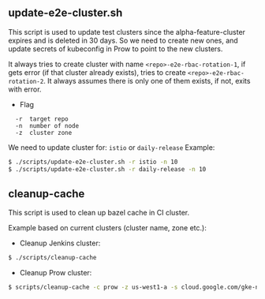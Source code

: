 ## update-e2e-cluster.sh

This script is used to update test clusters since the alpha-feature-cluster expires and is deleted in 30 days.
So we need to create new ones, and update secrets of kubeconfig in Prow to point to the new clusters. 

It always tries to create cluster with name `<repo>-e2e-rbac-rotation-1`, if gets error (if that cluster already exists),
tries to create `<repo>-e2e-rbac-rotation-2`. It always assumes there is only one of them exists, if not, exits with error.

* Flag
```
  -r  target repo
  -n  number of node
  -z  cluster zone
```

We need to update cluster for: `istio` or `daily-release`
Example:
```Bash
$ ./scripts/update-e2e-cluster.sh -r istio -n 10
$ ./scripts/update-e2e-cluster.sh -r daily-release -n 10
```

## cleanup-cache

This script is used to clean up bazel cache in CI cluster.

Example based on current clusters (cluster name, zone etc.):

- Cleanup Jenkins cluster:
```Bash
$ ./scripts/cleanup-cache
```

- Cleanup Prow cluster:
```Bash
$ scripts/cleanup-cache -c prow -z us-west1-a -s cloud.google.com/gke-nodepool=build-pool
```
